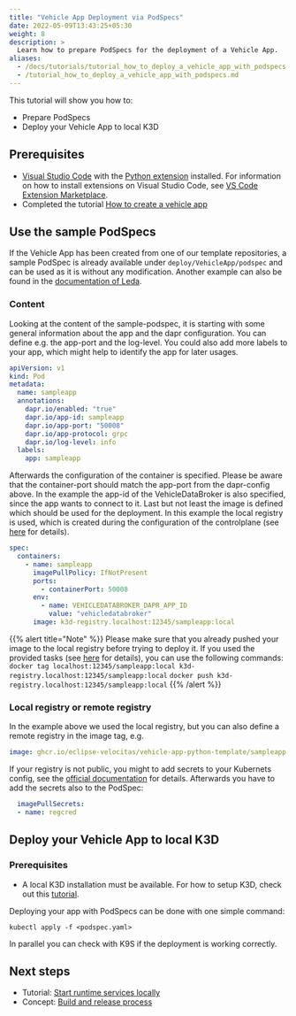 ```yaml
---
title: "Vehicle App Deployment via PodSpecs"
date: 2022-05-09T13:43:25+05:30
weight: 8
description: >
  Learn how to prepare PodSpecs for the deployment of a Vehicle App.
aliases:
  - /docs/tutorials/tutorial_how_to_deploy_a_vehicle_app_with_podspecs.md
  - /tutorial_how_to_deploy_a_vehicle_app_with_podspecs.md
---
```


This tutorial will show you how to:

- Prepare PodSpecs
- Deploy your Vehicle App to local K3D

## Prerequisites

- [Visual Studio Code](https://code.visualstudio.com/) with the [Python extension](https://marketplace.visualstudio.com/items?itemName=ms-python.python) installed. For information on how to install extensions on Visual Studio Code, see [VS Code Extension Marketplace](https://code.visualstudio.com/docs/editor/extension-gallery).
- Completed the tutorial [How to create a vehicle app](/docs/tutorials/vehicle-app-development)

## Use the sample PodSpecs

If the Vehicle App has been created from one of our template repositories, a sample PodSpec is already available under `deploy/VehicleApp/podspec` and can be used as it is without any modification. Another example can also be found in the [documentation of Leda](https://eclipse-leda.github.io/leda/docs/app-deployment/velocitas/).

### Content

Looking at the content of the sample-podspec, it is starting with some general information about the app and the dapr configuration. You can define e.g. the app-port and the log-level. You could also add more labels to your app, which might help to identify the app for later usages.

```yaml
apiVersion: v1
kind: Pod
metadata:
  name: sampleapp
  annotations:
    dapr.io/enabled: "true"
    dapr.io/app-id: sampleapp
    dapr.io/app-port: "50008"
    dapr.io/app-protocol: grpc
    dapr.io/log-level: info
  labels:
    app: sampleapp
```

Afterwards the configuration of the container is specified. Please be aware that the container-port should match the app-port from the dapr-config above. In the example the app-id of the VehicleDataBroker is also specified, since the app wants to connect to it. Last but not least the image is defined which should be used for the deployment. In this example the local registry is used, which is created during the configuration of the controlplane (see [here](/docs/run_runtime_services_kubernetes.md) for details).

```yaml
spec:
  containers:
    - name: sampleapp
      imagePullPolicy: IfNotPresent
      ports:
        - containerPort: 50008
      env:
        - name: VEHICLEDATABROKER_DAPR_APP_ID
          value: "vehicledatabroker"
      image: k3d-registry.localhost:12345/sampleapp:local
```

{{% alert title="Note" %}}
Please make sure that you already pushed your image to the local registry before trying to deploy it. If you used the provided tasks (see [here](/docs/run_runtime_services_kubernetes.md) for details), you can use the following commands:
`docker tag localhost:12345/sampleapp:local k3d-registry.localhost:12345/sampleapp:local`
`docker push k3d-registry.localhost:12345/sampleapp:local`
{{% /alert %}}

### Local registry or remote registry

In the example above we used the local registry, but you can also define a remote registry in the image tag, e.g.

```yaml
image: ghcr.io/eclipse-velocitas/vehicle-app-python-template/sampleapp:0.0.1-bcx
```

If your registry is not public, you might to add secrets to your Kubernets config, see the [official documentation](https://kubernetes.io/docs/tasks/configure-pod-container/pull-image-private-registry/#registry-secret-existing-credentials) for details. Afterwards you have to add the secrets also to the PodSpec:

```yaml
  imagePullSecrets:
  - name: regcred
```

## Deploy your Vehicle App to local K3D

### Prerequisites

- A local K3D installation must be available. For how to setup K3D, check out this [tutorial](/docs/run_runtime_services_kubernetes.md).

Deploying your app with PodSpecs can be done with one simple command:

`kubectl apply -f <podspec.yaml>`

In parallel you can check with K9S if the deployment is working correctly.

## Next steps

- Tutorial: [Start runtime services locally](/docs/tutorials/vehicle-app-runtime/run_runtime_services_locally)
- Concept: [Build and release process](/docs/about/deployment_model/vehicle_app_releases)
